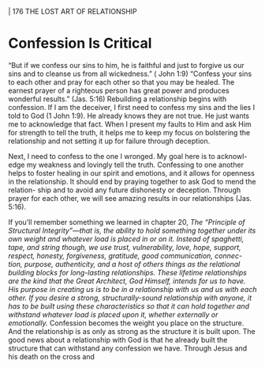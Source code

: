 | 176 THE LOST ART OF RELATIONSHIP

# Confession Is Critical

“But if we confess our sins to him, he is faithful and just to
forgive us our sins and to cleanse us from all wickedness.” (
John 1:9)
“Confess your sins to each other and pray for each other so that
you may be healed. The earnest prayer of a righteous person
has great power and produces wonderful results.” (Jas. 5:16)
Rebuilding a relationship begins with confession. If I am the deceiver, I first
need to confess my sins and the lies I told to God (1 John 1:9). He already knows
they are not true. He just wants me to acknowledge that fact. When I present
my faults to Him and ask Him for strength to tell the truth, it helps me to keep
my focus on bolstering the relationship and not setting it up for failure through
deception.

Next, I need to confess to the one I wronged. My goal here is to acknowl-
edge my weakness and lovingly tell the truth. Confessing to one another helps
to foster healing in our spirit and emotions, and it allows for openness in the
relationship. It should end by praying together to ask God to mend the relation-
ship and to avoid any future dishonesty or deception. Through prayer for each
other, we will see amazing results in our relationships (Jas. 5:16).

If you’ll remember something we learned in chapter 20,
_The “Principle of Structural Integrity”—that is, the ability to
hold something together under its own weight and whatever
load is placed in or on it. Instead of spaghetti, tape, and string
though, we use trust, vulnerability, love, hope, support, respect,
honesty, forgiveness, gratitude, good communication, connec-
tion, purpose, authenticity, and a host of others things as the
relational building blocks for long-lasting relationships.
These lifetime relationships are the kind that the Great
Architect, God Himself, intends for us to have. His purpose in
creating us is to be in a relationship with us and us with each
other. If you desire a strong, structurally-sound relationship
with anyone, it has to be built using these characteristics so
that it can hold together and withstand whatever load is placed
upon it, whether externally or emotionally._
Confession becomes the weight you place on the structure. And the
relationship is as only as strong as the structure it is built upon. The good news
about a relationship with God is that he already built the structure that can
withstand any confession we have. Through Jesus and his death on the cross and

